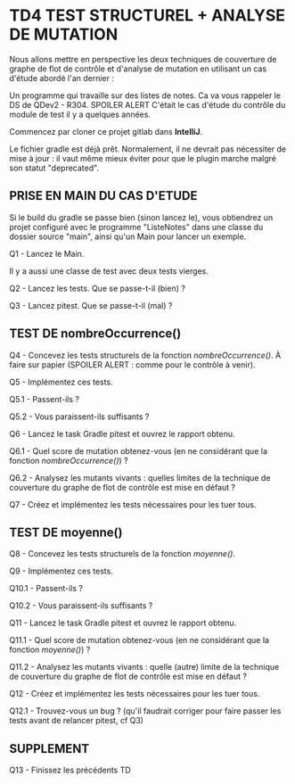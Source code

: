 # TD4 TEST STRUCTUREL + ANALYSE DE MUTATION

Nous allons mettre en perspective les deux techniques 
de couverture de graphe de flot de contrôle et d'analyse de mutation 
en utilisant un cas d'étude abordé l'an dernier :

Un programme qui travaille sur des listes de notes.
Ca va vous rappeler le DS de QDev2 - R304.
SPOILER ALERT C'était le cas d'étude du contrôle du module de test il y a quelques années.

Commencez par cloner ce projet gitlab dans **IntelliJ**.

Le fichier gradle est déjà prêt. 
Normalement, il ne devrait pas nécessiter de mise à jour : 
il vaut même mieux éviter pour que le plugin marche malgré son statut "deprecated".

## PRISE EN MAIN DU CAS D'ETUDE
Si le build du gradle se passe bien (sinon lancez le),
vous obtiendrez un projet configuré avec le programme "ListeNotes" dans une classe du dossier source "main",
ainsi qu'un Main pour lancer un exemple.

Q1 - Lancez le Main.

Il y a aussi une classe de test avec deux tests vierges.

Q2 - Lancez les tests. Que se passe-t-il (bien) ?

Q3 - Lancez pitest. Que se passe-t-il (mal) ?

## TEST DE nombreOccurrence()

Q4 - Concevez les tests structurels de la fonction _nombreOccurrence()_.
À faire sur papier (SPOILER ALERT : comme pour le contrôle à venir).

Q5 - Implémentez ces tests.

Q5.1 - Passent-ils ?

Q5.2 - Vous paraissent-ils suffisants ?

Q6 - Lancez le task Gradle pitest et ouvrez le rapport obtenu.

Q6.1 - Quel score de mutation obtenez-vous (en ne considérant que la fonction _nombreOccurrence()_) ?

Q6.2 - Analysez les mutants vivants : quelles limites de la technique de couverture du graphe de flot de contrôle est mise en défaut ?

Q7 - Créez et implémentez les tests nécessaires pour les tuer tous.

## TEST DE moyenne()

Q8 - Concevez les tests structurels de la fonction _moyenne()_.

Q9 - Implémentez ces tests.

Q10.1 - Passent-ils ?

Q10.2 - Vous paraissent-ils suffisants ?

Q11 - Lancez le task Gradle pitest et ouvrez le rapport obtenu.

Q11.1 - Quel score de mutation obtenez-vous (en ne considérant que la fonction _moyenne()_) ?

Q11.2 - Analysez les mutants vivants : quelle (autre) limite de la technique de couverture du graphe de flot de contrôle est mise en défaut ?

Q12 - Créez et implémentez les tests nécessaires pour les tuer tous.

Q12.1 - Trouvez-vous un bug ? (qu'il faudrait corriger pour faire passer les tests avant de relancer pitest, cf Q3)

## SUPPLEMENT

Q13 - Finissez les précédents TD







